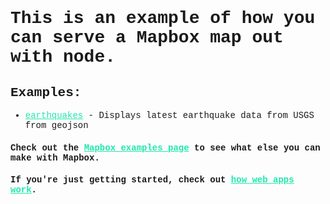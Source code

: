 <style>
* {
  font-family: Lucida Console, Courier, monospace;
}

a {
  color: #20E8AC
}
</style>


# This is an example of how you can serve a Mapbox map out with node.


## Examples:

- [earthquakes](/earthquakes) - Displays latest earthquake data from USGS from geojson


#### Check out the [Mapbox examples page](https://www.mapbox.com/mapbox-gl-js/examples) to see what else you can make with Mapbox.

#### If you're just getting started, check out [how web apps work](https://www.mapbox.com/help/how-web-apps-work/).
